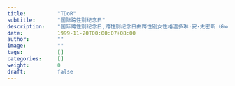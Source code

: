 ```yaml
---
title:          "TDoR"
subtitle:       "国际跨性别纪念日"
description:    "国际跨性别纪念日,跨性别纪念日由跨性别女性格温多琳·安·史密斯（Gwendolyn Ann Smith）于1999年成立，以纪念在马萨诸塞州奥尔斯顿谋杀跨性别女性丽塔·海斯特（Rita Hester）的事件。它已从由Smith发起的基于Web的项目逐渐演变为国际行动日。"
date:           1999-11-20T00:00:07+08:00
author:         ""
image:          ""
tags:           []
categories:     []
weight:         0
draft:          false
---
```

